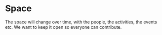 Space
=====

The space will change over time, with the people, the activities, the events etc. We want to keep it open so everyone can contribute. 
